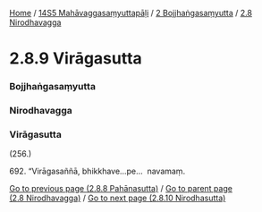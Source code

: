 
[Home](/) / [14S5 Mahāvaggasaṃyuttapāḷi](/tipitaka/14S5.md) / [2 Bojjhaṅgasaṃyutta](/tipitaka/14S5/2.md) / [2.8 Nirodhavagga](/tipitaka/14S5/2/2.8.md)

# 2.8.9 Virāgasutta

### Bojjhaṅgasaṃyutta

### Nirodhavagga

### Virāgasutta

(256.)

692\. “Virāgasaññā, bhikkhave…pe…  navamaṃ.

[Go to previous page (2.8.8 Pahānasutta)](/tipitaka/14S5/2/2.8/2.8.8.md) / [Go to parent page (2.8 Nirodhavagga)](/tipitaka/14S5/2/2.8.md) / [Go to next page (2.8.10 Nirodhasutta)](/tipitaka/14S5/2/2.8/2.8.10.md)


